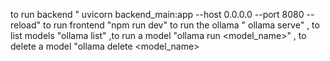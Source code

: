 to run backend " uvicorn backend_main:app --host 0.0.0.0 --port 8080 --reload"
to run frontend "npm run dev"
to run the ollama " ollama serve" , to list models "ollama list" ,to run a model "ollama run <model_name>" , to delete a model "ollama delete <model_name>

